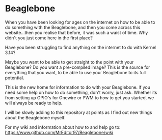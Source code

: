 # Beaglebone

When you have been looking for ages on the internet on how to be able to do something with the Beaglebone, and then you come across this website...then you realise that before, it was such a waist of time. Why didn't you just come here in the first place?

Have you been struggling to find anything on the internet to do with Kernel 3.14?

Maybe you want to be able to get straight to the point with your Beaglebone?
Do you want a pre-compiled image?
This is the source for everything that you want, to be able to use your Beaglebone to its full potential.

This is the new home for information to do with your Beaglebone. If you need some help on how to do something, don't worry, just ask. Whether its from setting up GPIO's for Onewire or PWM to how to get you started, we will always be ready to help.

I will be slowly adding to this repository at points as I find out new things about the Beaglebone myself.

For my wiki and information about how to and help go to: https://www.github.com/MrEditor97/Beaglebone/wiki
